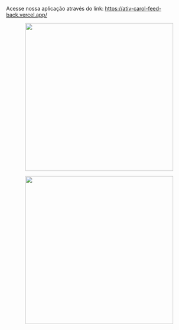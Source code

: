 Acesse nossa aplicação através do link: https://ativ-carol-feed-back.vercel.app/

<div style={display='flex', alignItems: 'center'}>
<p align='center'>
   <img src='https://github.com/DiegoGLins/Ativ.Carol.FeedBack/assets/107010634/092441dc-59b4-4d63-b957-fba03a5ae6e0' width='400px'/>
</p>
<p  align='center'>
 <img src='https://github.com/DiegoGLins/Ativ.Carol.FeedBack/assets/107010634/628656b6-86a0-4799-98cc-58c5348e615c' width='400px'/>
</p>
</div>
